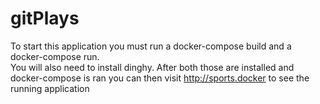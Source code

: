 # gitPlays

To start this application you must run a docker-compose build and a docker-compose run.  
You will also need to install dinghy.  After both those are installed and docker-compose is
ran you can then visit http://sports.docker to see the running application
